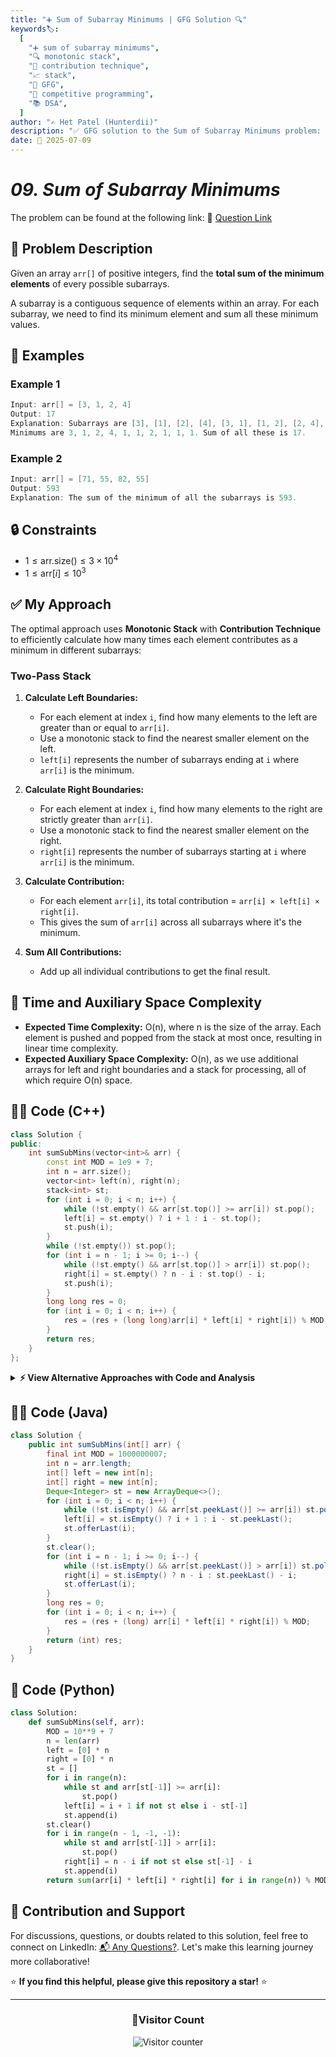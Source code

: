 ```yaml
---
title: "➕ Sum of Subarray Minimums | GFG Solution 🔍"
keywords🏷️:
  [
    "➕ sum of subarray minimums",
    "🔍 monotonic stack",
    "📍 contribution technique",
    "📈 stack",
    "📘 GFG",
    "🏁 competitive programming",
    "📚 DSA",
  ]
author: "✍️ Het Patel (Hunterdii)"
description: "✅ GFG solution to the Sum of Subarray Minimums problem: find the total sum of minimum elements in all subarrays using monotonic stack and contribution technique. 🚀"
date: 📅 2025-07-09
---
```


# _09. Sum of Subarray Minimums_

The problem can be found at the following link: 🔗 [Question Link](https://www.geeksforgeeks.org/problems/sum-of-subarray-minimum/1)

## **🧩 Problem Description**

Given an array `arr[]` of positive integers, find the **total sum of the minimum elements** of every possible subarrays.

A subarray is a contiguous sequence of elements within an array. For each subarray, we need to find its minimum element and sum all these minimum values.

## **📘 Examples**

### Example 1

```cpp
Input: arr[] = [3, 1, 2, 4]
Output: 17
Explanation: Subarrays are [3], [1], [2], [4], [3, 1], [1, 2], [2, 4], [3, 1, 2], [1, 2, 4], [3, 1, 2, 4].
Minimums are 3, 1, 2, 4, 1, 1, 2, 1, 1, 1. Sum of all these is 17.
```

### Example 2

```cpp
Input: arr[] = [71, 55, 82, 55]
Output: 593
Explanation: The sum of the minimum of all the subarrays is 593.
```

## **🔒 Constraints**

- $1 \le \text{arr.size()} \le 3 \times 10^4$
- $1 \le \text{arr}[i] \le 10^3$

## **✅ My Approach**

The optimal approach uses **Monotonic Stack** with **Contribution Technique** to efficiently calculate how many times each element contributes as a minimum in different subarrays:

### **Two-Pass Stack**

1. **Calculate Left Boundaries:**

   - For each element at index `i`, find how many elements to the left are greater than or equal to `arr[i]`.
   - Use a monotonic stack to find the nearest smaller element on the left.
   - `left[i]` represents the number of subarrays ending at `i` where `arr[i]` is the minimum.

2. **Calculate Right Boundaries:**

   - For each element at index `i`, find how many elements to the right are strictly greater than `arr[i]`.
   - Use a monotonic stack to find the nearest smaller element on the right.
   - `right[i]` represents the number of subarrays starting at `i` where `arr[i]` is the minimum.

3. **Calculate Contribution:**

   - For each element `arr[i]`, its total contribution = `arr[i] × left[i] × right[i]`.
   - This gives the sum of `arr[i]` across all subarrays where it's the minimum.

4. **Sum All Contributions:**
   - Add up all individual contributions to get the final result.

## 📝 Time and Auxiliary Space Complexity

- **Expected Time Complexity:** O(n), where n is the size of the array. Each element is pushed and popped from the stack at most once, resulting in linear time complexity.
- **Expected Auxiliary Space Complexity:** O(n), as we use additional arrays for left and right boundaries and a stack for processing, all of which require O(n) space.

## **🧑‍💻 Code (C++)**

```cpp
class Solution {
public:
    int sumSubMins(vector<int>& arr) {
        const int MOD = 1e9 + 7;
        int n = arr.size();
        vector<int> left(n), right(n);
        stack<int> st;
        for (int i = 0; i < n; i++) {
            while (!st.empty() && arr[st.top()] >= arr[i]) st.pop();
            left[i] = st.empty() ? i + 1 : i - st.top();
            st.push(i);
        }
        while (!st.empty()) st.pop();
        for (int i = n - 1; i >= 0; i--) {
            while (!st.empty() && arr[st.top()] > arr[i]) st.pop();
            right[i] = st.empty() ? n - i : st.top() - i;
            st.push(i);
        }
        long long res = 0;
        for (int i = 0; i < n; i++) {
            res = (res + (long long)arr[i] * left[i] * right[i]) % MOD;
        }
        return res;
    }
};
```

<details>
<summary><b>⚡ View Alternative Approaches with Code and Analysis</b></summary>

## 📊 **2️⃣ Single Pass Stack Approach**

### 💡 Algorithm Steps:

1. Use single stack to process elements
2. Calculate contribution while maintaining stack
3. Handle boundary conditions efficiently
4. Optimize space usage

```cpp
class Solution {
public:
    int sumSubMins(vector<int>& arr) {
        const int MOD = 1e9 + 7;
        int n = arr.size();
        stack<pair<int, long long>> st;
        long long res = 0;
        for (int i = 0; i <= n; i++) {
            while (!st.empty() && (i == n || arr[st.top().first] >= arr[i])) {
                int idx = st.top().first;
                long long sum = st.top().second;
                st.pop();
                int left = st.empty() ? idx + 1 : idx - st.top().first;
                int right = i - idx;
                res = (res + arr[idx] * left * right) % MOD;
            }
            if (i < n) {
                long long sum = st.empty() ? (i + 1) * arr[i] : st.top().second + (i - st.top().first) * arr[i];
                st.push({i, sum});
            }
        }
        return res;
    }
};
```

### 📝 **Complexity Analysis:**

- **Time:** ⏱️ O(n)
- **Auxiliary Space:** 💾 O(n) - for stack

### ✅ **Why This Approach?**

- Single pass through array
- Efficient stack operations
- Reduced memory allocations

## 📊 **3️⃣ Monotonic Stack with Contribution**

### 💡 Algorithm Steps:

1. Maintain strictly increasing stack
2. Calculate contribution when popping elements
3. Handle duplicate values correctly
4. Optimize for memory usage

```cpp
class Solution {
public:
    int sumSubMins(vector<int>& arr) {
        const int MOD = 1e9 + 7;
        int n = arr.size();
        stack<int> st;
        long long res = 0;
        for (int i = 0; i <= n; i++) {
            while (!st.empty() && (i == n || arr[st.top()] > arr[i])) {
                int mid = st.top();
                st.pop();
                int left = st.empty() ? mid + 1 : mid - st.top();
                int right = i - mid;
                res = (res + (long long)arr[mid] * left * right) % MOD;
            }
            if (i < n) st.push(i);
        }
        return res;
    }
};
```

### 📝 **Complexity Analysis:**

- **Time:** ⏱️ O(n)
- **Auxiliary Space:** 💾 O(n) - for stack

### ✅ **Why This Approach?**

- Clean monotonic stack implementation
- Handles duplicates efficiently
- Optimal time complexity

## 📊 **4️⃣ Dynamic Programming Approach**

### 💡 Algorithm Steps:

1. Use DP to track minimum contributions
2. Calculate sum incrementally
3. Optimize space with rolling arrays
4. Handle edge cases efficiently

```cpp
class Solution {
public:
    int sumSubMins(vector<int>& arr) {
        const int MOD = 1e9 + 7;
        int n = arr.size();
        vector<long long> dp(n);
        stack<int> st;
        long long res = 0;
        for (int i = 0; i < n; i++) {
            while (!st.empty() && arr[st.top()] >= arr[i]) st.pop();
            if (st.empty()) {
                dp[i] = (i + 1) * arr[i];
            } else {
                int j = st.top();
                dp[i] = dp[j] + (i - j) * arr[i];
            }
            st.push(i);
            res = (res + dp[i]) % MOD;
        }
        return res;
    }
};
```

### 📝 **Complexity Analysis:**

- **Time:** ⏱️ O(n)
- **Auxiliary Space:** 💾 O(n) - for DP array and stack

### ✅ **Why This Approach?**

- Intuitive DP approach
- Builds solution incrementally
- Easy to understand and debug

## 🆚 **🔍 Comparison of Approaches**

| 🚀 **Approach**            | ⏱️ **Time Complexity** | 💾 **Space Complexity** | ✅ **Pros**                   | ⚠️ **Cons**                            |
| -------------------------- | ---------------------- | ----------------------- | ----------------------------- | -------------------------------------- |
| 🔍 **Two-Pass Stack**      | 🟢 O(n)                | 🟡 O(n)                 | 🚀 Clear logic, easy to debug | 💾 Two passes through array            |
| 🔺 **Single Pass Stack**   | 🟢 O(n)                | 🟡 O(n)                 | 🔧 Optimal passes             | 💾 More complex implementation         |
| ⏰ **Monotonic Stack**     | 🟢 O(n)                | 🟡 O(n)                 | 🚀 Clean implementation       | 🔄 Requires careful duplicate handling |
| 📊 **Dynamic Programming** | 🟢 O(n)                | 🟡 O(n)                 | ⚡ Intuitive approach         | 🔧 Additional DP array needed          |

### 🏆 **Best Choice Recommendation**

| 🎯 **Scenario**                          | 🎖️ **Recommended Approach** | 🔥 **Performance Rating** |
| ---------------------------------------- | --------------------------- | ------------------------- |
| ⚡ **Interview/Competitive Programming** | 🥇 **Two-Pass Stack**       | ★★★★★                     |
| 📊 **Production Code**                   | 🥈 **Monotonic Stack**      | ★★★★☆                     |
| 🎯 **Learning/Educational**              | 🥉 **Dynamic Programming**  | ★★★★☆                     |
| 🚀 **Memory Constrained**                | 🏅 **Single Pass Stack**    | ★★★★★                     |

</details>

## **🧑‍💻 Code (Java)**

```java
class Solution {
    public int sumSubMins(int[] arr) {
        final int MOD = 1000000007;
        int n = arr.length;
        int[] left = new int[n];
        int[] right = new int[n];
        Deque<Integer> st = new ArrayDeque<>();
        for (int i = 0; i < n; i++) {
            while (!st.isEmpty() && arr[st.peekLast()] >= arr[i]) st.pollLast();
            left[i] = st.isEmpty() ? i + 1 : i - st.peekLast();
            st.offerLast(i);
        }
        st.clear();
        for (int i = n - 1; i >= 0; i--) {
            while (!st.isEmpty() && arr[st.peekLast()] > arr[i]) st.pollLast();
            right[i] = st.isEmpty() ? n - i : st.peekLast() - i;
            st.offerLast(i);
        }
        long res = 0;
        for (int i = 0; i < n; i++) {
            res = (res + (long) arr[i] * left[i] * right[i]) % MOD;
        }
        return (int) res;
    }
}
```

## **🐍 Code (Python)**

```python
class Solution:
    def sumSubMins(self, arr):
        MOD = 10**9 + 7
        n = len(arr)
        left = [0] * n
        right = [0] * n
        st = []
        for i in range(n):
            while st and arr[st[-1]] >= arr[i]:
                st.pop()
            left[i] = i + 1 if not st else i - st[-1]
            st.append(i)
        st.clear()
        for i in range(n - 1, -1, -1):
            while st and arr[st[-1]] > arr[i]:
                st.pop()
            right[i] = n - i if not st else st[-1] - i
            st.append(i)
        return sum(arr[i] * left[i] * right[i] for i in range(n)) % MOD
```

## 🧠 Contribution and Support

For discussions, questions, or doubts related to this solution, feel free to connect on LinkedIn: [📬 Any Questions?](https://www.linkedin.com/in/patel-hetkumar-sandipbhai-8b110525a/). Let's make this learning journey more collaborative!

⭐ **If you find this helpful, please give this repository a star!** ⭐

---

<div align="center">
  <h3><b>📍Visitor Count</b></h3>
</div>

<p align="center">
  <img src="https://visitor-badge.laobi.icu/badge?page_id=Hunterdii.GeeksforGeeks-POTD" alt="Visitor counter" />
</p>
